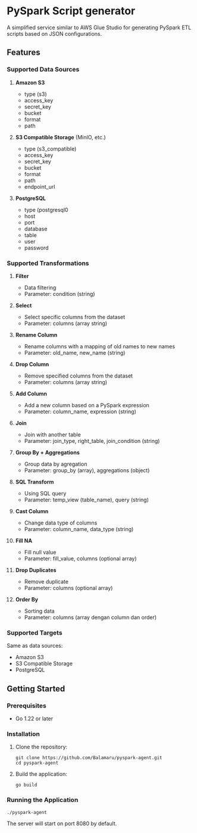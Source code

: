 # PySpark Script generator

A simplified service similar to AWS Glue Studio for generating PySpark ETL scripts based on JSON configurations.

## Features

### Supported Data Sources

1. **Amazon S3**
    - type (s3)
    - access_key
    - secret_key
    - bucket
    - format
    - path

2. **S3 Compatible Storage** (MinIO, etc.)
    - type (s3_compatible)
    - access_key
    - secret_key
    - bucket
    - format
    - path
    - endpoint_url

3. **PostgreSQL**
    - type (postgresql0
    - host
    - port
    - database
    - table
    - user
    - password


### Supported Transformations

1. **Filter**
    - Data filtering
    - Parameter: condition (string)

2. **Select**
    - Select specific columns from the dataset
    - Parameter: columns (array string)

3. **Rename Column**
    - Rename columns with a mapping of old names to new names
    - Parameter: old_name, new_name (string)

4. **Drop Column**
    - Remove specified columns from the dataset
    - Parameter: columns (array string)

5. **Add Column**
    - Add a new column based on a PySpark expression
    - Parameter: column_name, expression (string)

6. **Join**
    - Join with another table
    - Parameter: join_type, right_table, join_condition (string)

7. **Group By + Aggregations**
    - Group data by agregation
    - Parameter: group_by (array), aggregations (object)

8. **SQL Transform**
    - Using SQL query
    - Parameter: temp_view (table_name), query (string)

9. **Cast Column**
    - Change data type of columns
    - Parameter: column_name, data_type (string)

10. **Fill NA**
    - Fill null value
    - Parameter: fill_value, columns (optional array)

11. **Drop Duplicates**
    - Remove duplicate
    - Parameter: columns (optional array)

12. **Order By**
    - Sorting data
    - Parameter: columns (array dengan column dan order)

### Supported Targets

Same as data sources:
- Amazon S3
- S3 Compatible Storage
- PostgreSQL

## Getting Started

### Prerequisites

- Go 1.22 or later

### Installation

1. Clone the repository:
   ```
   git clone https://github.com/Balamaru/pyspark-agent.git
   cd pyspark-agent
   ```

2. Build the application:
   ```
   go build
   ```

### Running the Application

```
./pyspark-agent
```

The server will start on port 8080 by default.
